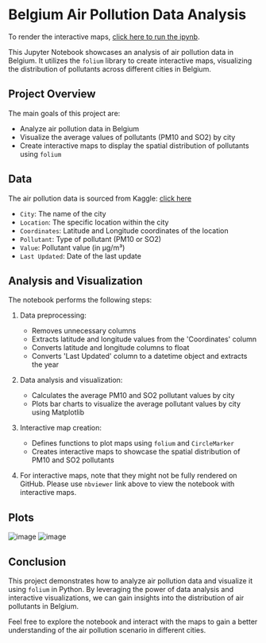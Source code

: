# Belgium Air Pollution Data Analysis

To render the interactive maps, [click here to run the ipynb](https://nbviewer.org/github/aadishj19/Belgium-Pollutants-Data/blob/main/Belgium_Air_Pollutants.ipynb#).

This Jupyter Notebook showcases an analysis of air pollution data in Belgium. It utilizes the `folium` library to create interactive maps, visualizing the distribution of pollutants across different cities in Belgium.

## Project Overview

The main goals of this project are:
- Analyze air pollution data in Belgium
- Visualize the average values of pollutants (PM10 and SO2) by city
- Create interactive maps to display the spatial distribution of pollutants using `folium` 

## Data

The air pollution data is sourced from Kaggle: [click here](https://www.kaggle.com/datasets/bouweceunen/air-quality-belgium/data)

- `City`: The name of the city
- `Location`: The specific location within the city
- `Coordinates`: Latitude and Longitude coordinates of the location
- `Pollutant`: Type of pollutant (PM10 or SO2)
- `Value`: Pollutant value (in μg/m³)
- `Last Updated`: Date of the last update

## Analysis and Visualization

The notebook performs the following steps:

1. Data preprocessing:
   - Removes unnecessary columns
   - Extracts latitude and longitude values from the 'Coordinates' column
   - Converts latitude and longitude columns to float
   - Converts 'Last Updated' column to a datetime object and extracts the year
   
2. Data analysis and visualization:
   - Calculates the average PM10 and SO2 pollutant values by city
   - Plots bar charts to visualize the average pollutant values by city using Matplotlib
   
3. Interactive map creation:
   - Defines functions to plot maps using `folium` and `CircleMarker`
   - Creates interactive maps to showcase the spatial distribution of PM10 and SO2 pollutants

4. For interactive maps, note that they might not be fully rendered on GitHub. Please use `nbviewer` link above to view the notebook with interactive maps.

## Plots
![image](https://github.com/aadishj19/Belgium-Pollutants-Data/assets/84670503/92d2c086-a1b1-49d3-a214-f41ea4bd2334)
![image](https://github.com/aadishj19/Belgium-Pollutants-Data/assets/84670503/3f2b2bda-3a38-42f7-8aab-814394b1032d)


## Conclusion

This project demonstrates how to analyze air pollution data and visualize it using `folium` in Python. By leveraging the power of data analysis and interactive visualizations, we can gain insights into the distribution of air pollutants in Belgium.

Feel free to explore the notebook and interact with the maps to gain a better understanding of the air pollution scenario in different cities.
